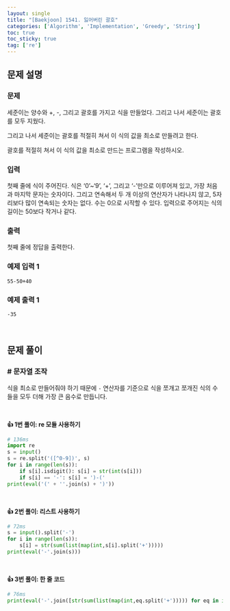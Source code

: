 ```yaml
---
layout: single
title: "[Baekjoon] 1541. 잃어버린 괄호"
categories: ['Algorithm', 'Implementation', 'Greedy', 'String']
toc: true
toc_sticky: true
tag: ['re']
---
```


## 문제 설명

### 문제

세준이는 양수와 +, -, 그리고 괄호를 가지고 식을 만들었다. 그리고 나서 세준이는 괄호를 모두 지웠다.

그리고 나서 세준이는 괄호를 적절히 쳐서 이 식의 값을 최소로 만들려고 한다.

괄호를 적절히 쳐서 이 식의 값을 최소로 만드는 프로그램을 작성하시오.

### 입력

첫째 줄에 식이 주어진다. 식은 ‘0’~‘9’, ‘+’, 그리고 ‘-’만으로 이루어져 있고, 가장 처음과 마지막 문자는 숫자이다. 그리고 연속해서 두 개 이상의 연산자가 나타나지 않고, 5자리보다 많이 연속되는 숫자는 없다. 수는 0으로 시작할 수 있다. 입력으로 주어지는 식의 길이는 50보다 작거나 같다.

### 출력

첫째 줄에 정답을 출력한다.

### 예제 입력 1

```
55-50+40
```

### 예제 출력 1

```
-35
```

<br>

## 문제 풀이

### \# 문자열 조작

식을 최소로 만들어줘야 하기 때문에 `-` 연산자를 기준으로 식을 쪼개고 쪼개진 식의 수들을 모두 더해 가장 큰 음수로 만듭니다. 

<br>

**👍 1번 풀이: re 모듈 사용하기**

```python
# 136ms
import re
s = input()
s = re.split('([^0-9])', s)
for i in range(len(s)):
    if s[i].isdigit(): s[i] = str(int(s[i]))
    if s[i] == '-': s[i] = ')-('
print(eval('(' + ''.join(s) + ')'))
```

<br>

**👍 2번 풀이: 리스트 사용하기**

```python
# 72ms
s = input().split('-')
for i in range(len(s)):
    s[i] = str(sum(list(map(int,s[i].split('+')))))
print(eval('-'.join(s)))
```

<br>

**👍 3번 풀이: 한 줄 코드**

```python
# 76ms
print(eval('-'.join([str(sum(list(map(int,eq.split('+'))))) for eq in input().split('-')])))
```





